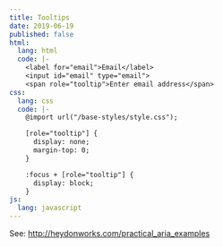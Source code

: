 ```yaml
---
title: Tooltips
date: 2019-06-19
published: false
html:
  lang: html
  code: |-
    <label for="email">Email</label>
    <input id="email" type="email">
    <span role="tooltip">Enter email address</span>
css:
  lang: css
  code: |-
    @import url("/base-styles/style.css");

    [role="tooltip"] {
      display: none;
      margin-top: 0;
    }

    :focus + [role="tooltip"] {
      display: block;
    }
js:
  lang: javascript
---
```

See: http://heydonworks.com/practical_aria_examples

